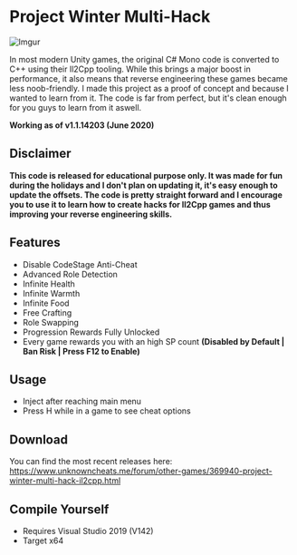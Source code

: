 # Project Winter Multi-Hack
![Imgur](https://i.imgur.com/ro1PB66.jpg)

In most modern Unity games, the original C# Mono code is converted to C++ using their Il2Cpp tooling. While this brings a major boost in performance, it also means that reverse engineering these games became less noob-friendly. I made this project as a proof of concept and because I wanted to learn from it. The code is far from perfect, but it's clean enough for you guys to learn from it aswell.

**Working as of v1.1.14203 (June 2020)**

## Disclaimer
**This code is released for educational purpose only. It was made for fun during the holidays and I don't plan on updating it, it's easy enough to update the offsets. The code is pretty straight forward and I encourage you to use it to learn how to create hacks for Il2Cpp games and thus improving your reverse engineering skills.**

## Features
* Disable CodeStage Anti-Cheat
* Advanced Role Detection
* Infinite Health
* Infinite Warmth
* Infinite Food
* Free Crafting
* Role Swapping
* Progression Rewards Fully Unlocked
* Every game rewards you with an high SP count **(Disabled by Default | Ban Risk | Press F12 to Enable)**

## Usage
* Inject after reaching main menu
* Press H while in a game to see cheat options

## Download
You can find the most recent releases here:  
https://www.unknowncheats.me/forum/other-games/369940-project-winter-multi-hack-il2cpp.html

## Compile Yourself
- Requires Visual Studio 2019 (V142)
- Target x64
